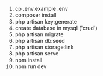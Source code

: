 1. cp .env.example .env
2. composer install
3. php artisan key:generate
4. create database in mysql ('crud')
5. php artisan migrate
6. php artisan db:seed
7. php artisan storage:link
8. php artisan serve
9. npm install
10. npm run dev
